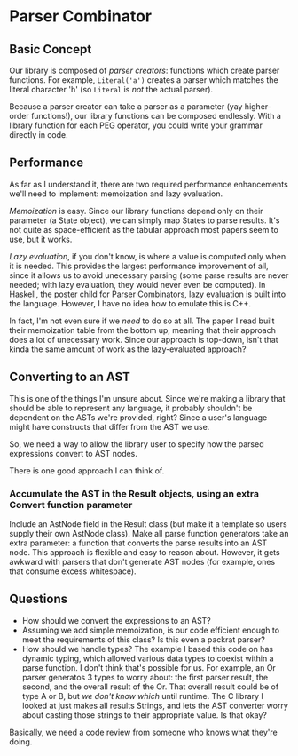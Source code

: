 # Parser Combinator

## Basic Concept

Our library is composed of _parser creators_: functions which create parser functions.  For example, `Literal('a')` creates a parser which matches the literal character 'h' (so `Literal` is _not_ the actual parser).

Because a parser creator can take a parser as a parameter (yay higher-order functions!), our library functions can be composed endlessly.  With a library function for each PEG operator, you could write your grammar directly in code.

## Performance

As far as I understand it, there are two required performance enhancements we'll need to implement: memoization and lazy evaluation.

*Memoization* is easy.  Since our library functions depend only on their parameter (a State object), we can simply map States to parse results.  It's not quite as space-efficient as the tabular approach most papers seem to use, but it works.

*Lazy evaluation*, if you don't know, is where a value is computed only when it is needed.  This provides the largest performance improvement of all, since it allows us to avoid unecessary parsing (some parse results are never needed; with lazy evaluation, they would never even be computed).  In Haskell, the poster child for Parser Combinators, lazy evaluation is built into the language.  However, I have no idea how to emulate this is C++.

In fact, I'm not even sure if we _need_ to do so at all.  The paper I read built their memoization table from the bottom up, meaning that their approach does a lot of unecessary work.  Since our approach is top-down, isn't that kinda the same amount of work as the lazy-evaluated approach?

## Converting to an AST

This is one of the things I'm unsure about.  Since we're making a library that should be able to represent any language, it probably shouldn't be dependent on the ASTs we're provided, right?  Since a user's language might have constructs that differ from the AST we use.

So, we need a way to allow the library user to specify how the parsed expressions convert to AST nodes.

There is one good approach I can think of.

### Accumulate the AST in the Result objects, using an extra Convert function parameter

Include an AstNode field in the Result class (but make it a template so users supply their own AstNode class).  Make all parse function generators take an extra parameter: a function that converts the parse results into an AST node.  This approach is flexible and easy to reason about.  However, it gets awkward with parsers that don't generate AST nodes (for example, ones that consume excess whitespace).

## Questions

* How should we convert the expressions to an AST?
* Assuming we add simple memoization, is our code efficient enough to meet the requirements of this class?  Is this even a packrat parser?
* How should we handle types?  The example I based this code on has dynamic typing, which allowed various data types to coexist within a parse function.  I don't think that's possible for us.  For example, an Or parser generatos 3 types to worry about: the first parser result, the second, and the overall result of the Or.  That overall result could be of type A or B, but _we don't know which_ until runtime.  The C library I looked at just makes all results Strings, and lets the AST converter worry about casting those strings to their appropriate value.  Is that okay?

Basically, we need a code review from someone who knows what they're doing.

